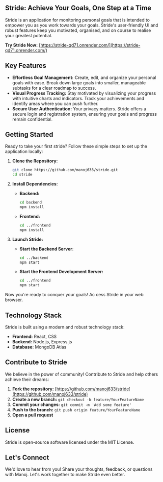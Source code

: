 ## Stride: Achieve Your Goals, One Step at a Time

Stride is an application for monitoring personal goals that is intended to empower you as you work towards your goals. Stride's user-friendly UI and robust features keep you motivated, organised, and on course to realise your greatest potential.

**Try Stride Now:** [https://stride-qd71.onrender.com/](https://stride-qd71.onrender.com/)

## Key Features

- **Effortless Goal Management:** Create, edit, and organize your personal goals with ease. Break down large goals into smaller, manageable subtasks for a clear roadmap to success.
- **Visual Progress Tracking:** Stay motivated by visualizing your progress with intuitive charts and indicators. Track your achievements and identify areas where you can push further.
- **Secure User Authentication:** Your privacy matters. Stride offers a secure login and registration system, ensuring your goals and progress remain confidential.

## Getting Started

Ready to take your first stride? Follow these simple steps to set up the application locally:

1. **Clone the Repository:**

   ```bash
   git clone https://github.com/manoj633/stride.git
   cd stride
   ```

2. **Install Dependencies:**

   - **Backend:**

     ```bash
     cd backend
     npm install
     ```

   - **Frontend:**

     ```bash
     cd ../frontend
     npm install
     ```

3. **Launch Stride:**

   - **Start the Backend Server:**

     ```bash
     cd ../backend
     npm start
     ```

   - **Start the Frontend Development Server:**

     ```bash
     cd ../frontend
     npm start
     ```

Now you're ready to conquer your goals! Ac
cess Stride in your web browser.

## Technology Stack

Stride is built using a modern and robust technology stack:

- **Frontend:** React, CSS
- **Backend:** Node.js, Express.js
- **Database:** MongoDB Atlas

## Contribute to Stride

We believe in the power of community! Contribute to Stride and help others achieve their dreams:

1. **Fork the repository:** [https://github.com/manoj633/stride](https://github.com/manoj633/stride)
2. **Create a new branch:** `git checkout -b feature/YourFeatureName`
3. **Commit your changes:** `git commit -m 'Add some feature'`
4. **Push to the branch:** `git push origin feature/YourFeatureName`
5. **Open a pull request**

## License

Stride is open-source software licensed under the MIT License.

## Let's Connect

We'd love to hear from you! Share your thoughts, feedback, or questions with Manoj. Let's work together to make Stride even better.
